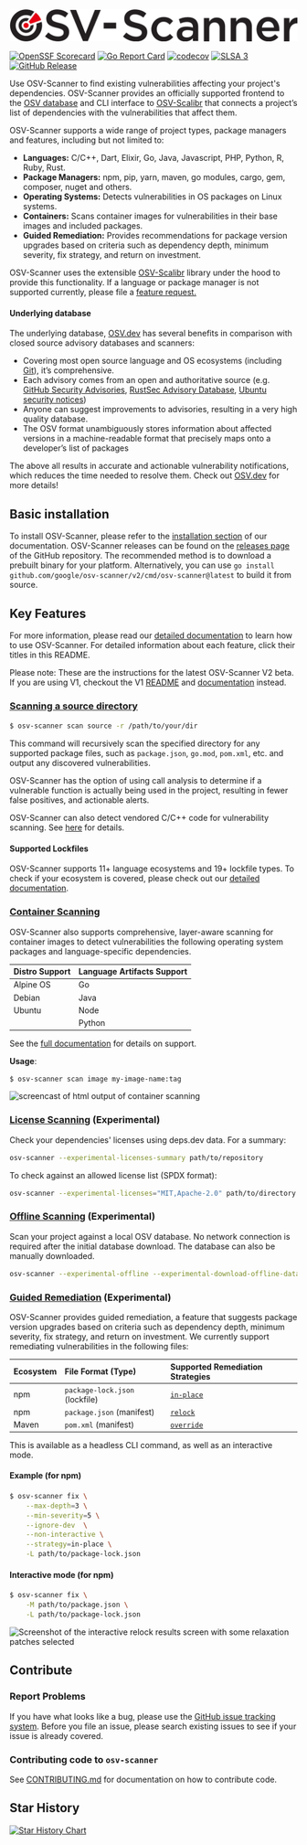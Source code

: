 <picture>
    <source srcset="/docs/images/osv-scanner-full-logo-darkmode.svg"  media="(prefers-color-scheme: dark)">
    <img src="/docs/images/osv-scanner-full-logo-lightmode.svg">
</picture>

[![OpenSSF Scorecard](https://api.securityscorecards.dev/projects/github.com/google/osv-scanner/badge)](https://scorecard.dev/viewer/?uri=github.com/google/osv-scanner)
[![Go Report Card](https://goreportcard.com/badge/github.com/google/osv-scanner)](https://goreportcard.com/report/github.com/google/osv-scanner)
[![codecov](https://codecov.io/gh/google/osv-scanner/graph/badge.svg?token=C8IDVX9LP5)](https://codecov.io/gh/google/osv-scanner)
[![SLSA 3](https://slsa.dev/images/gh-badge-level3.svg)](https://slsa.dev)
[![GitHub Release](https://img.shields.io/github/v/release/google/osv-scanner)](https://github.com/google/osv-scanner/releases)

Use OSV-Scanner to find existing vulnerabilities affecting your project's dependencies.
OSV-Scanner provides an officially supported frontend to the [OSV database](https://osv.dev/) and CLI interface to [OSV-Scalibr](https://github.com/google/osv-scalibr) that connects a project’s list of dependencies with the vulnerabilities that affect them.

OSV-Scanner supports a wide range of project types, package managers and features, including but not limited to:

- **Languages:** C/C++, Dart, Elixir, Go, Java, Javascript, PHP, Python, R, Ruby, Rust.
- **Package Managers:** npm, pip, yarn, maven, go modules, cargo, gem, composer, nuget and others.
- **Operating Systems:** Detects vulnerabilities in OS packages on Linux systems.
- **Containers:** Scans container images for vulnerabilities in their base images and included packages.
- **Guided Remediation:** Provides recommendations for package version upgrades based on criteria such as dependency depth, minimum severity, fix strategy, and return on investment.

OSV-Scanner uses the extensible [OSV-Scalibr](https://github.com/google/osv-scalibr) library under the hood to provide this functionality. If a language or package manager is not supported currently, please file a [feature request.](https://github.com/google/osv-scanner/issues)

#### Underlying database

The underlying database, [OSV.dev](https://osv.dev/) has several benefits in comparison with closed source advisory databases and scanners:

- Covering most open source language and OS ecosystems (including [Git](https://osv.dev/list?q=&ecosystem=GIT)), it’s comprehensive.
- Each advisory comes from an open and authoritative source (e.g. [GitHub Security Advisories](https://github.com/github/advisory-database), [RustSec Advisory Database](https://github.com/rustsec/advisory-db), [Ubuntu security notices](https://github.com/canonical/ubuntu-security-notices/tree/main/osv))
- Anyone can suggest improvements to advisories, resulting in a very high quality database.
- The OSV format unambiguously stores information about affected versions in a machine-readable format that precisely maps onto a developer’s list of packages

The above all results in accurate and actionable vulnerability notifications, which reduces the time needed to resolve them. Check out [OSV.dev](https://osv.dev/) for more details!

## Basic installation

To install OSV-Scanner, please refer to the [installation section](https://google.github.io/osv-scanner/installation) of our documentation. OSV-Scanner releases can be found on the [releases page](https://github.com/google/osv-scanner/releases) of the GitHub repository. The recommended method is to download a prebuilt binary for your platform. Alternatively, you can use
`go install github.com/google/osv-scanner/v2/cmd/osv-scanner@latest` to build it from source.

## Key Features

For more information, please read our [detailed documentation](https://google.github.io/osv-scanner) to learn how to use OSV-Scanner. For detailed information about each feature, click their titles in this README.

Please note: These are the instructions for the latest OSV-Scanner V2 beta. If you are using V1, checkout the V1 [README](https://github.com/google/osv-scanner-v1) and [documentation](https://google.github.io/osv-scanner-v1/) instead.

### [Scanning a source directory](https://google.github.io/osv-scanner/usage)

``` bash
$ osv-scanner scan source -r /path/to/your/dir
```

This command will recursively scan the specified directory for any supported package files, such as `package.json`, `go.mod`, `pom.xml`, etc. and output any discovered vulnerabilities.

OSV-Scanner has the option of using call analysis to determine if a vulnerable function is actually being used in the project, resulting in fewer false positives, and actionable alerts.

OSV-Scanner can also detect vendored C/C++ code for vulnerability scanning. See [here](https://google.github.io/osv-scanner/usage/#cc-scanning) for details.

#### Supported Lockfiles

OSV-Scanner supports 11+ language ecosystems and 19+ lockfile types. To check if your ecosystem is covered, please check out our [detailed documentation](https://google.github.io/osv-scanner/supported-languages-and-lockfiles/#supported-lockfiles).

### [Container Scanning](https://google.github.io/osv-scanner/usage/scan-image)

OSV-Scanner also supports comprehensive, layer-aware scanning for container images to detect vulnerabilities the following operating system packages and language-specific dependencies.

| Distro Support | Language Artifacts Support |
| -------------- | -------------------------- |
| Alpine OS      | Go                         |
| Debian         | Java                       |
| Ubuntu         | Node                       |
|                | Python                     |

See the [full documentation](https://google.github.io/osv-scanner/supported-languages-and-lockfiles/#supported-artifacts) for details on support.

**Usage**:


``` bash
$ osv-scanner scan image my-image-name:tag
```

![screencast of html output of container scanning](https://github.com/user-attachments/assets/8bb95366-27ec-45d1-86ed-e42890f2fb46)

### [License Scanning](https://google.github.io/osv-scanner/experimental/license-scanning/) (Experimental)

Check your dependencies' licenses using deps.dev data. For a summary:


``` bash
osv-scanner --experimental-licenses-summary path/to/repository
```

To check against an allowed license list (SPDX format):


``` bash
osv-scanner --experimental-licenses="MIT,Apache-2.0" path/to/directory
```

### [Offline Scanning](https://google.github.io/osv-scanner/experimental/offline-mode/) (Experimental)

Scan your project against a local OSV database. No network connection is required after the initial database download. The database can also be manually downloaded.

``` bash 
osv-scanner --experimental-offline --experimental-download-offline-databases ./path/to/your/dir
```

### [Guided Remediation](https://google.github.io/osv-scanner/experimental/guided-remediation/) (Experimental)

OSV-Scanner provides guided remediation, a feature that suggests package version upgrades based on criteria such as dependency depth, minimum severity, fix strategy, and return on investment.
We currently support remediating vulnerabilities in the following files:

| Ecosystem | File Format (Type)             | Supported Remediation Strategies                                                                                  |
| :-------- | :----------------------------- | :---------------------------------------------------------------------------------------------------------------- |
| npm       | `package-lock.json` (lockfile) | [`in-place`](https://google.github.io/osv-scanner/experimental/guided-remediation/#in-place-lockfile-remediation) |
| npm       | `package.json` (manifest)      | [`relock`](https://google.github.io/osv-scanner/experimental/guided-remediation/#in-place-lockfile-remediation)   |
| Maven     | `pom.xml` (manifest)           | [`override`](https://google.github.io/osv-scanner/experimental/guided-remediation/#override-dependency-versions)  |

This is available as a headless CLI command, as well as an interactive mode.

#### Example (for npm)

```bash
$ osv-scanner fix \
    --max-depth=3 \
    --min-severity=5 \
    --ignore-dev  \
    --non-interactive \
    --strategy=in-place \
    -L path/to/package-lock.json
```

#### Interactive mode (for npm)

```bash
$ osv-scanner fix \
    -M path/to/package.json \
    -L path/to/package-lock.json 
```

<img src="https://google.github.io/osv-scanner/images/guided-remediation-relock-patches.png" alt="Screenshot of the interactive relock results screen with some relaxation patches selected">

## Contribute

### Report Problems

If you have what looks like a bug, please use the [GitHub issue tracking system](https://github.com/google/osv-scanner/issues). Before you file an issue, please search existing issues to see if your issue is already covered.

### Contributing code to `osv-scanner`

See [CONTRIBUTING.md](CONTRIBUTING.md) for documentation on how to contribute code.

## Star History

[![Star History Chart](https://api.star-history.com/svg?repos=google/osv-scanner&type=Date)](https://star-history.com/#google/osv-scanner&Date)
